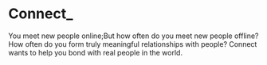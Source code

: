 # Connect_

You meet new people online;But how often do you meet new people offline? How often do you form truly meaningful relationships with people?
Connect wants to help you bond with real people in the world.
